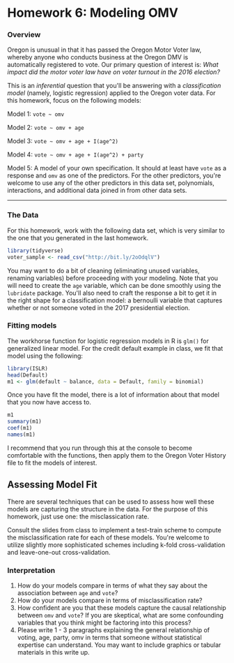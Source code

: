 Homework 6: Modeling OMV
================

### Overview

Oregon is unusual in that it has passed the Oregon Motor Voter law, whereby anyone who conducts business at the Oregon DMV is automatically registered to vote. Our primary question of interest is: *What impact did the motor voter law have on voter turnout in the 2016 election?*

This is an *inferential* question that you'll be answering with a *classification model* (namely, logistic regression) applied to the Oregon voter data. For this homework, focus on the following models:

Model 1: `vote ~ omv`

Model 2: `vote ~ omv + age`

Model 3: `vote ~ omv + age + I(age^2)`

Model 4: `vote ~ omv + age + I(age^2) + party`

Model 5: A model of your own specification. It should at least have `vote` as a response and `omv` as one of the predictors. For the other predictors, you're welcome to use any of the other predictors in this data set, polynomials, interactions, and additional data joined in from other data sets.

------------------------------------------------------------------------

### The Data

For this homework, work with the following data set, which is very similar to the one that you generated in the last homework.

``` r
library(tidyverse)
voter_sample <- read_csv("http://bit.ly/2oOdqlV")
```

You may want to do a bit of cleaning (eliminating unused variables, renaming variables) before proceeding with your modeling. Note that you will need to create the `age` variable, which can be done smoothly using the `lubridate` package. You'll also need to craft the response a bit to get it in the right shape for a classification model: a bernoulli variable that captures whether or not someone voted in the 2017 presidential election.

### Fitting models

The workhorse function for logistic regression models in R is `glm()` for generalized linear model. For the credit default example in class, we fit that model using the following:

``` r
library(ISLR)
head(Default)
m1 <- glm(default ~ balance, data = Default, family = binomial)
```

Once you have fit the model, there is a lot of information about that model that you now have access to.

``` r
m1
summary(m1)
coef(m1)
names(m1)
```

I recommend that you run through this at the console to become comfortable with the functions, then apply them to the Oregon Voter History file to fit the models of interest.

Assessing Model Fit
-------------------

There are several techniques that can be used to assess how well these models are capturing the structure in the data. For the purpose of this homework, just use one: the misclassication rate.

Consult the slides from class to implement a test-train scheme to compute the misclassification rate for each of these models. You're welcome to utilize slightly more sophisticated schemes including k-fold cross-validation and leave-one-out cross-validation.

### Interpretation

1.  How do your models compare in terms of what they say about the association between `age` and `vote`?
2.  How do your models compare in terms of misclassification rate?
3.  How confident are you that these models capture the causal relationship between `omv` and `vote`? If you are skeptical, what are some confounding variables that you think might be factoring into this process?
4.  Please write 1 - 3 paragraphs explaining the general relationship of voting, age, party, omv in terms that someone without statistical expertise can understand. You may want to include graphics or tabular materials in this write up.
